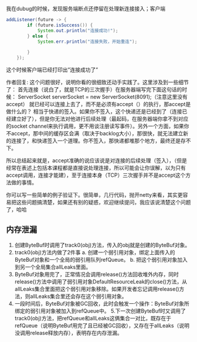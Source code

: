 我在dubug的时候，发现服务端断点还停留在处理新连接接入；客户端
```java
addListener(future -> {
        if (future.isSuccess()) {
            System.out.println("连接成功!");
        } else {
            System.err.println("连接失败，开始重连");
            
        }
    });
```
这个时候客户端已经打印出”连接成功了”
    
 作者回复: 这个问题很好，说明你看的很细致还动手实践了。这里涉及到一些细节了：
 首先连接（说白了，就是TCP的三次握手）在服务器端写完下面这句话的时候：
         ServerSocket serverSocket = new ServerSocket(8091);（注意这里没有accept）
 就已经可以连接上去了，而不是必须有accept（）的执行，那accept是做什么的？
 相当于快递的签入。如果你不签入，这个快递还是已经到了（连接已经建立好了），但是你无法对他进行后续处理（最起码，在服务器端你拿不到对应的socket channel来执行调用，更不用谈注册读写事件）。另外一个方面，如果你不accept，那中间的缓存区会满（取决于backlog大小），那很快，就无法建立新的连接了，和快递签入一个道理。你不签入，那快递都堆那个地方，最终还是存不下。
 
 所以总结起来就是，accept准确的说应该说是对连接的后续处理（签入），（但是经常在表述上包括本课程都是直接说处理连接，所以可能会让你误解，以为只有accept调用，连接才能建），至于连接本身（TCP）三次握手并不是accept这个方法做的事情。
 
 你可以写一些简单的例子验证下。很简单，几行代码，抛开netty来看，其实更容易把这些问题搞清楚，如果还有别的疑惑，欢迎继续提问，我应该说清楚这个问题了，哈哈
 


## 内存泄漏
1. 创建ByteBuf时调用了track0(obj)方法，传入的obj就是创建的ByteBuf对象。
2. track0(obj)方法内做了2件事
   a. 创建一个弱引用对象，绑定上面传入的ByteBuf对象和一个全局的弱引用队列refQueue。
   b. 把这个弱引用对象加入到另一个全局集合allLeaks里面。
3. ByteBuf对象用完了，正常情况会调用release()方法回收堆外内存，同时release()方法中调用了弱引用对象DefaultResourceLeak的close()方法，从allLeaks集合里面把这个弱引用对象移除。如果开发者忘记调用release()方法，则allLeaks集合里还会存在这个弱引用对象。
4. 一段时间后，ByteBuf对象被GC回收，此时会触发一个操作：ByteBuf对象所绑定的弱引用对象被加入到refQueue中。
5.下一次创建ByteBuf时又调用了track0(obj)方法，把refQueue和allLeaks这俩集合一对比，既存在于refQueue（说明ByteBuf用完了且已经被GC回收），又存在于allLeaks（说明没调用release释放内存），表明存在内存泄漏。